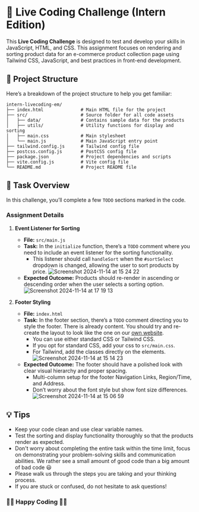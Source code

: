 # 🌱 Live Coding Challenge (Intern Edition)

This **Live Coding Challenge** is designed to test and develop your skills in JavaScript, HTML, and CSS. This assignment focuses on rendering and sorting product data for an e-commerce product collection page using Tailwind CSS, JavaScript, and best practices in front-end development.

## 📂 Project Structure

Here’s a breakdown of the project structure to help you get familiar:

```plaintext
intern-livecoding-em/
├── index.html              # Main HTML file for the project
├── src/                    # Source folder for all code assets
│   ├── data/               # Contains sample data for the products
│   ├── utils/              # Utility functions for display and sorting
│   ├── main.css            # Main stylesheet
│   └── main.js             # Main JavaScript entry point
├── tailwind.config.js      # Tailwind config file
├── postcss.config.js       # PostCSS config file
├── package.json            # Project dependencies and scripts
├── vite.config.js          # Vite config file
└── README.md               # Project README file
```

## 🚀 Task Overview

In this challenge, you’ll complete a few `TODO` sections marked in the code.

### Assignment Details

1. **Event Listener for Sorting**

   - **File:** `src/main.js`
   - **Task:** In the `initialize` function, there’s a `TODO` comment where you need to include an event listener for the sorting functionality.
     - This listener should call `handleSort` when the `#sortSelect` dropdown is changed, allowing the user to sort products by price.
     ![Screenshot 2024-11-14 at 15 24 22](https://github.com/user-attachments/assets/1b2b3ed4-bd81-4fd7-8dd6-f34a56c5e3a6)
   - **Expected Outcome:** Products should re-render in ascending or descending order when the user selects a sorting option.
      ![Screenshot 2024-11-14 at 17 19 13](https://github.com/user-attachments/assets/b3d68321-45cf-47ee-a82a-2eb6039768ff)

2. **Footer Styling**
   - **File:** `index.html`
   - **Task:** In the footer section, there’s a `TODO` comment directing you to style the footer. There is already content. You should try and re-create the layout to look like the one on our [own website](https://askphill.com/).
     - You can use either standard CSS or Tailwind CSS.
     - If you opt for standard CSS, add your css to `src/main.css`.
     - For Tailwind, add the classes directly on the elements.
   ![Screenshot 2024-11-14 at 15 14 23](https://github.com/user-attachments/assets/28d9f9d1-5078-4de7-8c5d-1dc0f27d8d95)
   - **Expected Outcome:** The footer should have a polished look with clear visual hierarchy and proper spacing. 
     -  Multi-column setup for the footer Navigation Links, Region/Time, and Address.
     -  Don’t worry about the font style but show font size differences.
       ![Screenshot 2024-11-14 at 15 06 59](https://github.com/user-attachments/assets/30bc5b48-6fec-4f3d-882f-883427232a2f)

## 💡 Tips

- Keep your code clean and use clear variable names.
- Test the sorting and display functionality thoroughly so that the products render as expected.
- Don't worry about completing the entire task within the time limit, focus on demonstrating your problem-solving skills and communication abilities. We rather see a small amount of good code than a big amount of bad code 😃
- Please walk us through the steps you are taking and your thinking process.
- If you are stuck or confused, do not hesitate to ask questions!

### 🎉🎉 Happy Coding 🎉🎉
